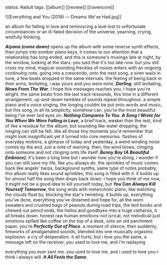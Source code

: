 status: #adult 
tags: [[album]] [[review]] [[ravencore]]

![[Everything and You (2019) — Dreams We've Had.jpg]]

an album for falling in love and reminiscing a love lost to unfortunate circumstances or an ill-fated decision of the universe. yearning, crying, wistfully thinking.

***Aiyana (come down)*** opens up the album with some reverse synth effects, then jumps into somber piano keys, it comes to our attention that a relationship has long ended, and this is someone's musings late at night, by the window, looking at the stars. you said that it's too late now. but you still cross my mind, magical-sounding freckles of noises enters with an ongoing continuing note, going into a crescendo, onto the next song, a siren wails in tune, a few beats dropped in the same intervals. the feeling of being back in their arms, levitating, i was yours and you were mine, ***Darling***. still levitating, ***News From The War***, I hope this messages reaches you, I hope you're alright. the same beats from the last track resounds, this time in a different arrangement, up-and-down twinkles of sounds repeat throughout. a simple piano and a voice singing, the longing couldnt be put onto words and music, but this song, in all its simplicity, somehow can. you're the most beautiful being i've ever laid eyes on. ***Nothing Compares To You***. ***A Song I Wrote for You When We Were Falling in Love***, a brief track, weaker than the rest, kind of like a residual for the album, but sounding like water dropping, the longing can still be felt. like all those tiny moments you'd remember that might look insignificant yet it turned into core memories. flashes of everyday motions, a glimpse of today and yesterday, a weird winding noise comes by the end, just a note of warning. then, the wind blows, clinging onto someone and not clinging onto life itself. ***Benny Boy (A Beautiful Embrace)***, it's been a long time but i wonder how you're doing. i wonder if you can still save my life, like you always do. the sprinkles of music comes back like angels' harps, background synths, same type of notes probably, this album really likes sound sprinkles, this song is filled with it. it builds up for almost half the song then drops back down. i hope you think of me now, it might not be a good idea to kill yourself today, but ***You Can Always Kill Yourself Tomorrow***, the song ends with melancholic piano, like watching the clouds float by, blocking the star's twinkling. it builds up, everything you've done, everything you've dreamed and hope for, all the worn sweaters and crushed bags of peanuts during road trips, the lent books and chewed out pencil ends, the hellos and goodbyes-into a huge catharsis, it all breaks down. honest raw human emotions-not lyrical, not melodical-just emotions spilled like coffee on the top of a desk, onto an old parchment paper, you're ***Perfectly Out of Place***. a moment of silence, then suddenly, fireworks of amalgamated sounds, blended into one musically orgasmic explosion. a cry of desperation. it all hurts, but i love you the same, a message left on the receiver, you used to love me, and i'm replaying

everything you ever sent me. you used to love me, and i used to love you-i think i always will. ***It All Feels the Same***.